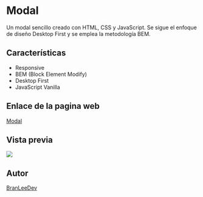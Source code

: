 # Modal

Un modal sencillo creado con HTML, CSS y JavaScript. Se sigue el enfoque de diseño Desktop First y se emplea la metodología BEM.

## Características

- Responsive
- BEM (Block Element Modify)
- Desktop First
- JavaScript Vanilla

## Enlace de la pagina web

[Modal](https://modal-kappa.vercel.app/)

## Vista previa

![](https://res.cloudinary.com/dbbixakcl/image/upload/f_auto,q_auto/v1/JavaScript%20Vanilla/Modal/sizxkqygslxmrzyikn2p)

## Autor

[BranLeeDev](https://github.com/BranLeeDev)
